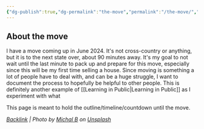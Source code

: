 ```yaml
---
{"dg-publish":true,"dg-permalink":"the-move","permalink":"/the-move/","title":"Moving Sucks","tags":["themove","themove/planning"],"noteIcon":"","created":"2023-08-17T15:20:59","updated":"2023-08-23T20:00:30.215-04:00"}
---
```



## About the move
I have a move coming up in June 2024. It's not cross-country or anything, but it is to the next state over, about 90 minutes away.
It's my goal to not wait until the last minute to pack up and prepare for this move, especially since this will be my first time selling a house.
Since moving is something a lot of people have to deal with, and can be a huge struggle, I want to document the process to hopefully be helpful to other people. This is definitely another example of [[Learning in Public\|Learning in Public]] as I experiment with what 

This page is meant to hold the outline/timeline/countdown until the move.






*[Backlink](https://unsplash.com/photos/66NaCdBrkCs) | Photo by [Michal B](https://unsplash.com/@mikbutcher?utm_source=Obsidian%20Image%20Inserter%20Plugin&utm_medium=referral) on [Unsplash](https://unsplash.com/?utm_source=Obsidian%20Image%20Inserter%20Plugin&utm_medium=referral)*
